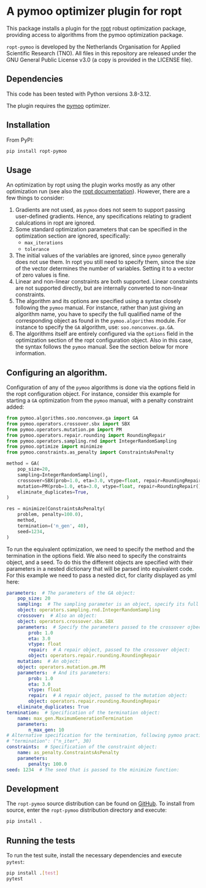 # A pymoo optimizer plugin for ropt
This package installs a plugin for the [ropt](https://github.com/tno-ropt/ropt)
robust optimization package, providing access to algorithms from the pymoo
optimization package.

`ropt-pymoo` is developed by the Netherlands Organisation for Applied Scientific
Research (TNO). All files in this repository are released under the GNU General
Public License v3.0 (a copy is provided in the LICENSE file).


## Dependencies
This code has been tested with Python versions 3.8-3.12.

The plugin requires the [pymoo](https://pymoo.org/) optimizer.


## Installation
From PyPI:
```bash
pip install ropt-pymoo
```


## Usage
An optimization by ropt using the plugin works mostly as any other optimization
run (see also the [ropt documentation](https://tno-ropt.github.io/ropt/)).
However, there are a few things to consider:

1. Gradients are not used, as `pymoo` does not seem to support passing
   user-defined gradients. Hence, any specifications relating to gradient
   calulcations in ropt are ignored.
2. Some standard optimization parameters that can be specified in the
   optimization section are ignored, specifically:
    - `max_iterations`
    - `tolerance`
3. The initial values of the variables are ignored, since `pymoo` generally does
   not use them. In ropt you still need to specify them, since the size of the
   vector determines the number of variables. Setting it to a vector of zero
   values is fine.
4. Linear and non-linear constraints are both supported. Linear constraints are
   not supported directly, but are internally converted to non-linear
   constraints.
5. The algorithm and its options are specified using a syntax closely following
   the `pymoo` manual. For instance, rather than just giving an algorithm name,
   you have to specify the full qualified name of the corresponding object as
   found in the `pymoo.algorithms` module. For instance to specify the `GA`
   algorithm, use: `soo.nonconvex.ga.GA`.
6. The algorithms itself are entirely configured via the `options` field in the
   optimization section of the ropt configuration object. Also in this case, the
   syntax follows the `pymoo` manual. See the section below for more
   information.

## Configuring an algorithm.
Configuration of any of the `pymoo` algorithms is done via the options field in
the ropt configuration object. For instance, consider this example for starting
a `GA` optimization from the `pymoo` manual, with a penalty constraint added:

```python
from pymoo.algorithms.soo.nonconvex.ga import GA
from pymoo.operators.crossover.sbx import SBX
from pymoo.operators.mutation.pm import PM
from pymoo.operators.repair.rounding import RoundingRepair
from pymoo.operators.sampling.rnd import IntegerRandomSampling
from pymoo.optimize import minimize
from pymoo.constraints.as_penalty import ConstraintsAsPenalty

method = GA(
    pop_size=20,
    sampling=IntegerRandomSampling(),
    crossover=SBX(prob=1.0, eta=3.0, vtype=float, repair=RoundingRepair()),
    mutation=PM(prob=1.0, eta=3.0, vtype=float, repair=RoundingRepair()),
    eliminate_duplicates=True,
)

res = minimize(ConstraintsAsPenalty(
    problem, penalty=100.0),
    method,
    termination=('n_gen', 40),
    seed=1234,
)
```

To run the equivalent optimization, we need to specify the method and the
termination in the options field. We also  need to specify the constraints
object, and a seed. To do this the different objects are specified with their
parameters in a nested dictionary that will be parsed into equivalent code. For
this example we need to pass a nested dict, for clarity displayed as yml here:
```yaml
parameters:  # The parameters of the GA object:
    pop_size: 20
    sampling:  # The sampling parameter is an object, specify its full path in pymoo:
    object: operators.sampling.rnd.IntegerRandomSampling
    crossover:  # Also an object:
    object: operators.crossover.sbx.SBX
    parameters:  # Specify the parameters passed to the crossover ojbect:
        prob: 1.0
        eta: 3.0
        vtype: float
        repair:  # A repair object, passed to the crossover object:
        object: operators.repair.rounding.RoundingRepair
    mutation:  # An object:
    object: operators.mutation.pm.PM
    parameters:  # And its parameters:
        prob: 1.0
        eta: 3.0
        vtype: float
        repair:  # A repair object, passed to the mutation object:
        object: operators.repair.rounding.RoundingRepair
    eliminate_duplicates: True
termination:  # Specification of the termination object:
    name: max_gen.MaximumGenerationTermination
    parameters:
        n_max_gen: 10
# Alternative specification for the termination, following pymoo practice:
# "termination": ("n_iter", 30)
constraints:  # Specification of the constraint object:
    name: as_penalty.ConstraintsAsPenalty
    parameters:
        penalty: 100.0
seed: 1234  # The seed that is passed to the minimize function:
```


## Development
The `ropt-pymoo` source distribution can be found on
[GitHub](https://github.com/tno-ropt/ropt-pymoo). To install from source, enter
the `ropt-pymoo` distribution directory and execute:

```bash
pip install .
```


## Running the tests
To run the test suite, install the necessary dependencies and execute `pytest`:

```bash
pip install .[test]
pytest
```
